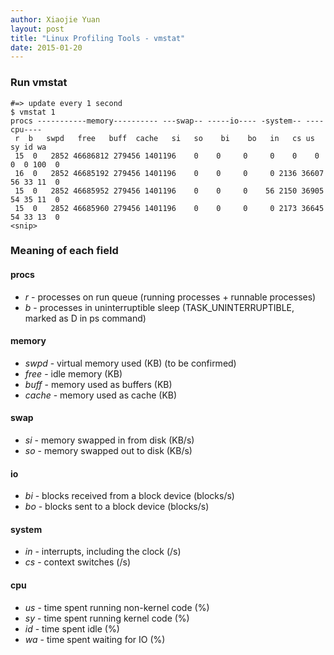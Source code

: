 ```yaml
---
author: Xiaojie Yuan
layout: post
title: "Linux Profiling Tools - vmstat"
date: 2015-01-20
---
```


### Run vmstat

```
#=> update every 1 second
$ vmstat 1
procs -----------memory---------- ---swap-- -----io---- -system-- ----cpu----
 r  b   swpd   free   buff  cache   si   so    bi    bo   in   cs us sy id wa
 15  0   2852 46686812 279456 1401196    0    0     0     0    0    0  0  0 100  0
 16  0   2852 46685192 279456 1401196    0    0     0     0 2136 36607 56 33 11  0
 15  0   2852 46685952 279456 1401196    0    0     0    56 2150 36905 54 35 11  0
 15  0   2852 46685960 279456 1401196    0    0     0     0 2173 36645 54 33 13  0
<snip>
```

### Meaning of each field

#### __procs__
* _r_ - processes on run queue (running processes + runnable processes)
* _b_ - processes in uninterruptible sleep (TASK_UNINTERRUPTIBLE, marked as D in ps
command)

#### __memory__
* _swpd_ - virtual memory used (KB) (to be confirmed)
* _free_ - idle memory (KB)
* _buff_ - memory used as buffers (KB)
* _cache_ - memory used as cache (KB)

#### __swap__
* _si_ - memory swapped in from disk (KB/s)
* _so_ - memory swapped out to disk (KB/s)

#### __io__
* _bi_ - blocks received from a block device (blocks/s)
* _bo_ - blocks sent to a block device (blocks/s)

#### __system__
* _in_ - interrupts, including the clock (/s)
* _cs_ - context switches (/s)

#### __cpu__
* _us_ - time spent running non-kernel code (%)
* _sy_ - time spent running kernel code (%)
* _id_ - time spent idle (%)
* _wa_ - time spent waiting for IO (%)
